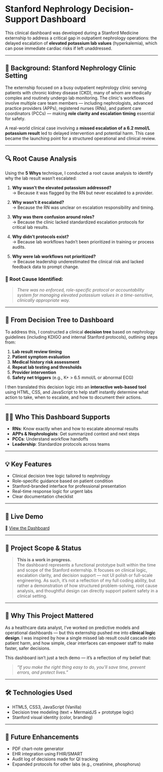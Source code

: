 # Stanford Nephrology Decision-Support Dashboard

This clinical dashboard was developed during a Stanford Medicine externship to address a critical gap in outpatient nephrology operations: the delayed escalation of **elevated potassium lab values** (hyperkalemia), which can pose immediate cardiac risks if left unaddressed.

---

## 🏥 Background: Stanford Nephrology Clinic Setting

The externship focused on a busy outpatient nephrology clinic serving patients with chronic kidney disease (CKD), many of whom are medically complex and routinely undergo lab monitoring. The clinic's workflows involve multiple care team members — including nephrologists, advanced practice providers (APPs), registered nurses (RNs), and patient care coordinators (PCCs) — making **role clarity and escalation timing** essential for safety.

A real-world clinical case involving a **missed escalation of a 6.2 mmol/L potassium result** led to delayed intervention and potential harm. This case became the launching point for a structured operational and clinical review.

---

## 🔍 Root Cause Analysis

Using the **5 Whys** technique, I conducted a root cause analysis to identify why the lab result wasn’t escalated:

1. **Why wasn’t the elevated potassium addressed?**  
   → Because it was flagged by the RN but never escalated to a provider.

2. **Why wasn’t it escalated?**  
   → Because the RN was unclear on escalation responsibility and timing.

3. **Why was there confusion around roles?**  
   → Because the clinic lacked standardized escalation protocols for critical lab results.

4. **Why didn’t protocols exist?**  
   → Because lab workflows hadn’t been prioritized in training or process audits.

5. **Why were lab workflows not prioritized?**  
   → Because leadership underestimated the clinical risk and lacked feedback data to prompt change.

### 🎯 Root Cause Identified:
> *There was no enforced, role-specific protocol or accountability system for managing elevated potassium values in a time-sensitive, clinically appropriate way.*

---

## 🧠 From Decision Tree to Dashboard

To address this, I constructed a clinical **decision tree** based on nephrology guidelines (including KDIGO and internal Stanford protocols), outlining steps from:

1. **Lab result review timing**
2. **Patient symptom evaluation**
3. **Medical history risk assessment**
4. **Repeat lab testing and thresholds**
5. **Provider intervention**
6. **Safety net triggers** (e.g., K+ > 6.5 mmol/L or abnormal ECG)

I then translated this decision logic into an **interactive web-based tool** using HTML, CSS, and JavaScript to help staff instantly determine what action to take, when to escalate, and how to document their actions.

---

## 👩‍⚕️ Who This Dashboard Supports

- **RNs**: Know exactly when and how to escalate abnormal results
- **APPs & Nephrologists**: Get summarized context and next steps
- **PCCs**: Understand workflow handoffs
- **Leadership**: Standardize protocols across teams

---

## 💡 Key Features

- Clinical decision tree logic tailored to nephrology
- Role-specific guidance based on patient condition
- Stanford-branded interface for professional presentation
- Real-time response logic for urgent labs
- Clear documentation checklist

---

## 🚀 Live Demo

🔗 [View the Dashboard](https://github.com/sriramprog/stanford-nephrology-dashboard)

---

## 📣 Project Scope & Status

> **This is a work in progress.**  
> The dashboard represents a functional prototype built within the time and scope of the Stanford externship. It focuses on clinical logic, escalation clarity, and decision support — not UI polish or full-scale engineering. As such, it’s not a reflection of my full coding ability, but rather a demonstration of how structured problem-solving, root cause analysis, and thoughtful design can directly support patient safety in a clinical setting.

---

## 🧠 Why This Project Mattered

As a healthcare data analyst, I’ve worked on predictive models and operational dashboards — but this externship pushed me into **clinical logic design**. I was inspired by how a single missed lab result could cascade into patient harm, and how simple, clear interfaces can empower staff to make faster, safer decisions. 

This dashboard isn’t just a tech demo — it’s a reflection of my belief that:
> *“If you make the right thing easy to do, you’ll save time, prevent errors, and protect lives.”*

---

## 🛠 Technologies Used

- HTML5, CSS3, JavaScript (Vanilla)
- Decision tree modeling (text + MermaidJS + prototype logic)
- Stanford visual identity (color, branding)

---

## 📌 Future Enhancements

- PDF chart-note generator  
- EHR integration using FHIR/SMART  
- Audit log of decisions made for QI tracking  
- Expanded protocols for other labs (e.g., creatinine, phosphorus)
